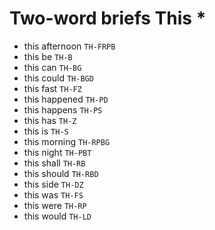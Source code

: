 # Two-word briefs This *

* this afternoon `TH-FRPB`
* this be `TH-B`
* this can `TH-BG`
* this could `TH-BGD`
* this fast `TH-FZ`
* this happened `TH-PD`
* this happens `TH-PS`
* this has `TH-Z`
* this is `TH-S`
* this morning `TH-RPBG`
* this night `TH-PBT`
* this shall `TH-RB`
* this should `TH-RBD`
* this side `TH-DZ`
* this was `TH-FS`
* this were `TH-RP`
* this would `TH-LD`
